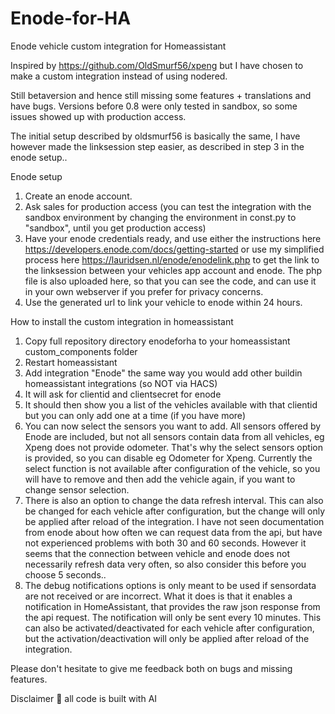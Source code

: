 # Enode-for-HA
Enode vehicle custom integration for Homeassistant

Inspired by https://github.com/OldSmurf56/xpeng but I have chosen to make a custom integration instead of using nodered.

Still betaversion and hence still missing some features + translations and have bugs.
Versions before 0.8 were only tested in sandbox, so some issues showed up with production access.

The initial setup described by oldsmurf56 is basically the same, I have however made the linksession step easier, as described in step 3 in the enode setup..


Enode setup
1) Create an enode account.
2) Ask sales for production access (you can test the integration with the sandbox environment by changing the environment in const.py to "sandbox", until you get production access)
3) Have your enode credentials ready, and use either the instructions here https://developers.enode.com/docs/getting-started or use my simplified process here https://lauridsen.nl/enode/enodelink.php to get the link to the linksession between your vehicles app account and enode. The php file is also uploaded here, so that you can see the code, and can use it in your own webserver if you prefer for privacy concerns.
4) Use the generated url to link your vehicle to enode within 24 hours.

How to install the custom integration in homeassistant
1) Copy full repository directory enodeforha to your homeassistant custom_components folder
2) Restart homeassistant
3) Add integration "Enode" the same way you would add other buildin homeassistant integrations (so NOT via HACS)
4) It will ask for clientid and clientsecret for enode
5) It should then show you a list of the vehicles available with that clientid but you can only add one at a time (if you have more)
6) You can now select the sensors you want to add. All sensors offered by Enode are included,  but not all sensors contain data from all vehicles, eg Xpeng does not provide odometer. That's why the select sensors option is provided, so you can disable eg Odometer for Xpeng. Currently the select function is not available after configuration of the vehicle, so you will have to remove and then add the vehicle again, if you want to change sensor selection.
7) There is also an option to change the data refresh interval. This can also be changed for each vehicle after configuration, but the change will only be applied after reload of the integration. 
I have not seen documentation from enode about how often we can request data from the api, but have not experienced problems with both 30 and 60 seconds. However it seems that the connection between vehicle and enode does not necessarily refresh data very often, so also consider this before you choose 5 seconds..
8) The debug notifications options is only meant to be used if sensordata are not received or are incorrect. What it does is that it enables a notification in HomeAssistant, that provides the raw json response from the api request. The notification will only be sent every 10 minutes. This can also be activated/deactivated for each vehicle after configuration, but the activation/deactivation will only be applied after reload of the integration.

Please don't hesitate to give me feedback both on bugs and missing features.

Disclaimer 🙂 all code is built with AI
